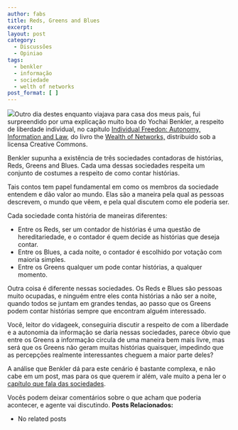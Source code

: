 ```yaml
---
author: fabs
title: Reds, Greens and Blues
excerpt:
layout: post
category:
  - Discussões
  - Opiniao
tags:
  - benkler
  - informação
  - sociedade
  - welth of networks
post_format: [ ]
---
```

![][1]Outro dia destes enquanto viajava para casa dos meus pais, fui surpreendido por uma explicação muito boa do Yochai Benkler, a respeito de liberdade individual, no capítulo [Individual Freedon: Autonomy, Information and Law][2], do livro the [Wealth of Networks,][3] distribuido sob a licensa Creative Commons.

Benkler supunha a existência de três sociedades contadoras de histórias, Reds, Greens and Blues. Cada uma dessas sociedades respeita um conjunto de costumes a respeito de como contar histórias.

Tais contos tem papel fundamental em como os membros da sociedade entendem e dão valor ao mundo. Elas são a maneira pela qual as pessoas descrevem, o mundo que vêem, e pela qual discutem como ele poderia ser.

Cada sociedade conta história de maneiras diferentes:

*   Entre os Reds, ser um contador de histórias é uma questão de hereditariedade, e o contador é quem decide as histórias que deseja contar.
*   Entre os Blues, a cada noite, o contador é escolhido por votação com maioria simples.
*   Entre os Greens qualquer um pode contar histórias, a qualquer momento.

Outra coisa é diferente nessas sociedades. Os Reds e Blues são pessoas muito ocupadas, e ninguém entre eles conta histórias a não ser a noite, quando todos se juntam em grandes tendas, ao passo que os Greens podem contar histórias sempre que encontram alguém interessado.

Você, leitor do vidageek, conseguiria discutir a respeito de com a liberdade e a autonomia da informação se daria nessas sociedades, parece óbvio que entre os Greens a informação circula de uma maneira bem mais livre, mas será que os Greens não geram muitas histórias quaisquer, impedindo que as percepções realmente interessantes cheguem a maior parte deles?

A análise que Benkler dá para este cenário é bastante complexa, e não cabe em um post, mas para os que querem ir além, vale muito a pena ler o [capítulo que fala das sociedades][2].

Vocês podem deixar comentários sobre o que acham que poderia acontecer, e agente vai discutindo. 
**Posts Relacionados:** 
*   No related posts












 [1]: http://farm2.static.flickr.com/1324/1083879077_21980d0b48.jpg
 [2]: http://www.congo-education.net/wealth-of-networks/ch-05.htm
 [3]: http://cyber.law.harvard.edu/wealth_of_networks/Main_Page





